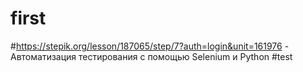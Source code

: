 # first
#https://stepik.org/lesson/187065/step/7?auth=login&unit=161976  - Автоматизация тестирования с помощью Selenium и Python
#test
